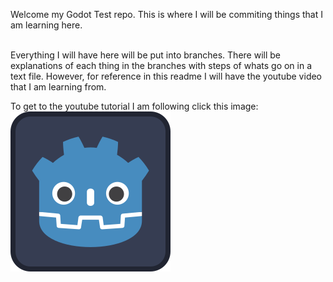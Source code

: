 Welcome my Godot Test repo. This is where I will be commiting things that I am learning here.<br><br>

Everything I will have here will be put into branches. There will be explanations of each thing in the branches with steps
of whats go on in a text file. However, for reference in this readme I will have the youtube video that I am learning from. 

To get to the youtube tutorial I am following click this image: 
[![Youtube link to godot tutorial](/icon.svg)](https://www.youtube.com/watch?v=GwCiGixlqiU)
